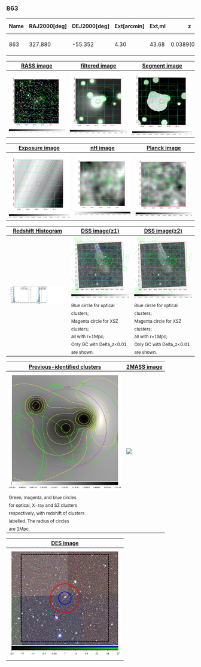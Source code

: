 <div STYLE="page-break-after: always;"></div>

### 863

|Name|RAJ2000[deg]|DEJ2000[deg] |Ext[arcmin]| Ext,ml | z | z_src| C|GC(XSZ,Delta_z<0.01)| GC(OPT,Delta_z<0.01)|GC| R_sig[arcmin] | R500[arcmin] | R500[Mpc]| CRsig[c/s] | CR500[c/s] |L500[1E44 erg/s]|F500[1E-12 erg/s/cm^2]| M500[1E14 Msun]|Tx[keV]|Cnt_sig|Beta|Rc[arcmin]|Comment|Alias|
|---|---|---|---|---|---|------|---|--------|---------|----------|---|---|---|---|---|---|---|---|---|---|---|---|---|---|
|863| 327.880| -55.352| 4.30| 43.68| 0.0389(0.005)| z1, z_xsz| B| MCXC| A, N| A, MCXC, N| 12.700| 13.589| 0.628| 0.231(0.040)| 0.234(0.041)| 0.143(0.018)| 4.059(0.499)| 0.73(0.05)| 1.79(0.07)| 101.7| 0.670(-0.122+0.193)| 5.526(-1.629+2.063)| -| k499|

|[RASS image](../image/863/863_img.pdf)|[filtered image](../image/863/863_fil.pdf)|[Segment image](../image/863/863_seg.pdf)|
|-------------------|--------------------|-------------------|
| <img src="../image/863/863_img.png" width="300">  | <img src="../image/863/863_fil.png" width="300">   | <img src="../image/863/863_seg.png" width="300">  |

|[Exposure image](../image/863/863_mex.pdf)| [nH image](../image/863/863_nh.pdf)| [Planck image](../image/863/863_p.pdf)|
|-------------------|--------------------|-------------------|
|<img src="../image/863/863_mex.png" width="300">   | <img src="../image/863/863_nh.png" width="300">    | <img src="../image/863/863_p.png" width="300"> |

|[Redshift Histogram](../image/863/863_zg.pdf) | [DSS image(z1)](../image/863/863_dss_z1.pdf)      |  [DSS image(z2)](../image/863/863_dss_z2.pdf)    |
|-------------------|--------------------|-------------------|
|<img src="../image/863/863_zg.png" width="300"> |<img src="../image/863/863_dss_z1.png" width="300"> <sub><br>Blue circle for optical clusters; <br>Magenta circle for XSZ clusters; <br>all with r=1Mpc; <br>Only GC with Delta_z<0.01 are shown. </sub>| <img src="../image/863/863_dss_z2.png" width="300"><sub><br>Blue circle for optical clusters; <br>Magenta circle for XSZ clusters; <br>all with r=1Mpc; <br>Only GC with Delta_z<0.01 are shown. </sub> |

|[Previous-identified clusters](../image/863/863_gc.pdf) | [2MASS image](../image/863/863_2mass.pdf)      |
|-------------------|-------------------|
|<img src=../image/863/863_gc.png width="300"> <br><sub>Green, magenta, and blue circles <br>for optical, X-ray and SZ clusters <br>respectively, with redshift of clusters <br>labelled. The radius of circles <br>are 1Mpc.</sub>|<img src="../image/863/863_2mass.png" width="300">  |

|[DES image](../image/863/863_des.pdf)   |
|-------------------|
| <img src="../image/863/863_des.png" width="300">  |
